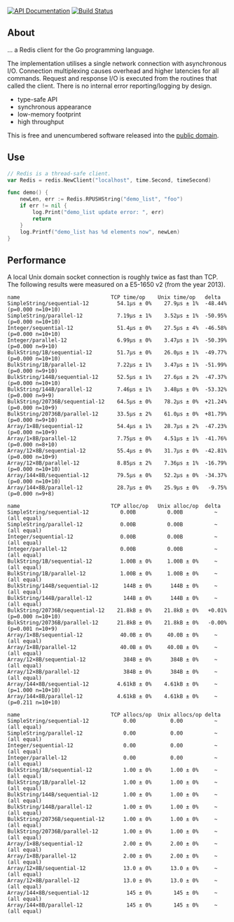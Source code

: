 [![API Documentation](https://godoc.org/github.com/pascaldekloe/redis?status.svg)](https://godoc.org/github.com/pascaldekloe/redis)
[![Build Status](https://circleci.com/gh/pascaldekloe/redis.svg?style=svg)](https://circleci.com/gh/pascaldekloe/redis)

## About

… a Redis client for the Go programming language.

The implementation utilises a single network connection with asynchronous I/O.
Connection multiplexing causes overhead and higher latencies for all commands.
Request and response I/O is executed from the routines that called the client.
There is no internal error reporting/logging by design.

* type-safe API
* synchronous appearance
* low-memory footprint
* high throughput

This is free and unencumbered software released into the
[public domain](https://creativecommons.org/publicdomain/zero/1.0).


## Use

```go
// Redis is a thread-safe client.
var Redis = redis.NewClient("localhost", time.Second, timeSecond)

func demo() {
	newLen, err := Redis.RPUSHString("demo_list", "foo")
	if err != nil {
		log.Print("demo_list update error: ", err)
		return
	}
	log.Printf("demo_list has %d elements now", newLen)
}
```


## Performance

A local Unix domain socket connection is roughly twice as fast than TCP.
The following results were measured on a E5-1650 v2 (from the year 2013).

```
name                             TCP time/op    Unix time/op   delta
SimpleString/sequential-12         54.1µs ± 0%    27.9µs ± 1%  -48.44%  (p=0.000 n=10+10)
SimpleString/parallel-12           7.19µs ± 1%    3.52µs ± 1%  -50.95%  (p=0.000 n=10+10)
Integer/sequential-12              51.4µs ± 0%    27.5µs ± 4%  -46.58%  (p=0.000 n=10+10)
Integer/parallel-12                6.99µs ± 0%    3.47µs ± 1%  -50.39%  (p=0.000 n=9+10)
BulkString/1B/sequential-12        51.7µs ± 0%    26.0µs ± 1%  -49.77%  (p=0.000 n=10+10)
BulkString/1B/parallel-12          7.22µs ± 1%    3.47µs ± 1%  -51.99%  (p=0.000 n=9+10)
BulkString/144B/sequential-12      52.5µs ± 1%    27.6µs ± 2%  -47.37%  (p=0.000 n=10+10)
BulkString/144B/parallel-12        7.46µs ± 1%    3.48µs ± 0%  -53.32%  (p=0.000 n=9+9)
BulkString/20736B/sequential-12    64.5µs ± 0%    78.2µs ± 0%  +21.24%  (p=0.000 n=10+9)
BulkString/20736B/parallel-12      33.5µs ± 2%    61.0µs ± 0%  +81.79%  (p=0.000 n=9+10)
Array/1×8B/sequential-12           54.4µs ± 1%    28.7µs ± 2%  -47.23%  (p=0.000 n=10+9)
Array/1×8B/parallel-12             7.75µs ± 0%    4.51µs ± 1%  -41.76%  (p=0.000 n=8+10)
Array/12×8B/sequential-12          55.4µs ± 0%    31.7µs ± 0%  -42.81%  (p=0.000 n=10+9)
Array/12×8B/parallel-12            8.85µs ± 2%    7.36µs ± 1%  -16.79%  (p=0.000 n=10+10)
Array/144×8B/sequential-12         79.5µs ± 0%    52.2µs ± 0%  -34.37%  (p=0.000 n=10+10)
Array/144×8B/parallel-12           28.7µs ± 0%    25.9µs ± 0%   -9.75%  (p=0.000 n=9+8)

name                             TCP alloc/op   Unix alloc/op  delta
SimpleString/sequential-12          0.00B          0.00B          ~     (all equal)
SimpleString/parallel-12            0.00B          0.00B          ~     (all equal)
Integer/sequential-12               0.00B          0.00B          ~     (all equal)
Integer/parallel-12                 0.00B          0.00B          ~     (all equal)
BulkString/1B/sequential-12         1.00B ± 0%     1.00B ± 0%     ~     (all equal)
BulkString/1B/parallel-12           1.00B ± 0%     1.00B ± 0%     ~     (all equal)
BulkString/144B/sequential-12        144B ± 0%      144B ± 0%     ~     (all equal)
BulkString/144B/parallel-12          144B ± 0%      144B ± 0%     ~     (all equal)
BulkString/20736B/sequential-12    21.8kB ± 0%    21.8kB ± 0%   +0.01%  (p=0.000 n=10+10)
BulkString/20736B/parallel-12      21.8kB ± 0%    21.8kB ± 0%   -0.00%  (p=0.001 n=10+9)
Array/1×8B/sequential-12            40.0B ± 0%     40.0B ± 0%     ~     (all equal)
Array/1×8B/parallel-12              40.0B ± 0%     40.0B ± 0%     ~     (all equal)
Array/12×8B/sequential-12            384B ± 0%      384B ± 0%     ~     (all equal)
Array/12×8B/parallel-12              384B ± 0%      384B ± 0%     ~     (all equal)
Array/144×8B/sequential-12         4.61kB ± 0%    4.61kB ± 0%     ~     (p=1.000 n=10+10)
Array/144×8B/parallel-12           4.61kB ± 0%    4.61kB ± 0%     ~     (p=0.211 n=10+10)

name                             TCP allocs/op  Unix allocs/op delta
SimpleString/sequential-12           0.00           0.00          ~     (all equal)
SimpleString/parallel-12             0.00           0.00          ~     (all equal)
Integer/sequential-12                0.00           0.00          ~     (all equal)
Integer/parallel-12                  0.00           0.00          ~     (all equal)
BulkString/1B/sequential-12          1.00 ± 0%      1.00 ± 0%     ~     (all equal)
BulkString/1B/parallel-12            1.00 ± 0%      1.00 ± 0%     ~     (all equal)
BulkString/144B/sequential-12        1.00 ± 0%      1.00 ± 0%     ~     (all equal)
BulkString/144B/parallel-12          1.00 ± 0%      1.00 ± 0%     ~     (all equal)
BulkString/20736B/sequential-12      1.00 ± 0%      1.00 ± 0%     ~     (all equal)
BulkString/20736B/parallel-12        1.00 ± 0%      1.00 ± 0%     ~     (all equal)
Array/1×8B/sequential-12             2.00 ± 0%      2.00 ± 0%     ~     (all equal)
Array/1×8B/parallel-12               2.00 ± 0%      2.00 ± 0%     ~     (all equal)
Array/12×8B/sequential-12            13.0 ± 0%      13.0 ± 0%     ~     (all equal)
Array/12×8B/parallel-12              13.0 ± 0%      13.0 ± 0%     ~     (all equal)
Array/144×8B/sequential-12            145 ± 0%       145 ± 0%     ~     (all equal)
Array/144×8B/parallel-12              145 ± 0%       145 ± 0%     ~     (all equal)
```
